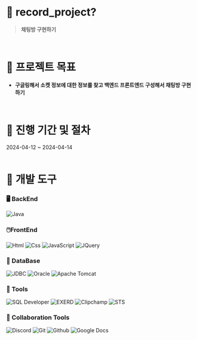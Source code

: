

#  🥕 record_project?
> **채팅방 구현하기**

<br/>

# 🥕 프로젝트 목표

- **구글링해서 소켓 정보에 대한 정보를 찾고 백엔드 프론트엔드 구성해서 채팅방 구현하기**


<br/>


# 🥕 진행 기간 및 절차
2024-04-12 ~ 2024-04-14
 <br/>
 <br/>



# 🥕 개발 도구

### 🖥️ BackEnd
<div>
<img alt="Java" src ="https://img.shields.io/badge/Java-0769AD.svg?&style=for-the-badge&logo=Spring&logoColor=white"/>
</div>

### 🖱️FrontEnd
<div>
<img alt="Html" src ="https://img.shields.io/badge/HTML5-E34F26.svg?&style=for-the-badge&logo=HTML5&logoColor=white"/>
<img alt="Css" src ="https://img.shields.io/badge/CSS3-1572B6.svg?&style=for-the-badge&logo=CSS3&logoColor=white"/> 
<img alt="JavaScript" src ="https://img.shields.io/badge/JavaScriipt-F7DF1E.svg?&style=for-the-badge&logo=JavaScript&logoColor=black"/>
<img alt="JQuery" src ="https://img.shields.io/badge/JQuery-0769AD.svg?&style=for-the-badge&logo=JQuery&logoColor=black"/>
</div>

### 🧱 DataBase
<div>
<img alt="JDBC" src ="https://img.shields.io/badge/JDBC-B8DBE4.svg?&style=for-the-badge&logo=Databricks&logoColor=black"/>
<img alt="Oracle" src ="https://img.shields.io/badge/Oracle-F80000.svg?&style=for-the-badge&logo=Oracle&logoColor=black"/>
<img alt="Apache Tomcat" src ="https://img.shields.io/badge/Apache Tomcat-F8DC75.svg?&style=for-the-badge&logo=Apache Tomcat&logoColor=black"/>
</div>

### 🚀 Tools
<div>
<img alt="SQL Developer" src ="https://img.shields.io/badge/SQL Developer-2AB1AC.svg?&style=for-the-badge&logo=Databricks&logoColor=white"/>
<img alt="EXERD" src ="https://img.shields.io/badge/EXERD-DD282E.svg?&style=for-the-badge&logo=Databricks&logoColor=white"/>
<img alt="Clipchamp" src ="https://img.shields.io/badge/Clipchamp-770C56.svg?&style=for-the-badge&logo=Microsoft&logoColor=white"/>
 <img alt="STS" src ="https://img.shields.io/badge/STS-6DB33F.svg?&style=for-the-badge&logo=Spring&logoColor=white"/>
</div>


### 🤝 Collaboration Tools
<div>
<img alt="Discord" src ="https://img.shields.io/badge/Discord-5865F2.svg?&style=for-the-badge&logo=Discord&logoColor=white"/>
<img alt="Git" src ="https://img.shields.io/badge/Git-F05032.svg?&style=for-the-badge&logo=Git&logoColor=white"/>
<img alt="Github" src ="https://img.shields.io/badge/Github-181717.svg?&style=for-the-badge&logo=Github&logoColor=white"/>
<img alt="Google Docs" src ="https://img.shields.io/badge/Google Docs-4285F4.svg?&style=for-the-badge&logo=Google Docs&logoColor=white"/>
</div>

 <br/>
 
